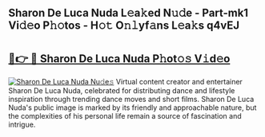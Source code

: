## Sharon De Luca Nuda L𝚎a𝚔ed N𝚞𝚍e - Part-mk1 Vi𝚍𝚎o P𝚑𝚘tos - H𝚘𝚝 O𝚗𝚕yf𝚊ns L𝚎a𝚔s q4vEJ

# <h2><a href="http://kf242w0.oniu.top/?m=Sharon+De+Luca+Nuda">🔗👉 🔴 Sharon De Luca Nuda P𝚑ot𝚘𝚜 V𝚒d𝚎o</a></h2>

[![Sharon De Luca Nuda Nu𝚍e𝚜](https://i.imgur.com/0qMVB7G.gif)](http://kf242w0.oniu.top/?m=Sharon+De+Luca+Nuda)
Virtual content creator and entertainer Sharon De Luca Nuda, celebrated for distributing dance and lifestyle inspiration through trending dance moves and short films. Sharon De Luca Nuda's public image is marked by its friendly and approachable nature, but the complexities of his personal life remain a source of fascination and intrigue.  

